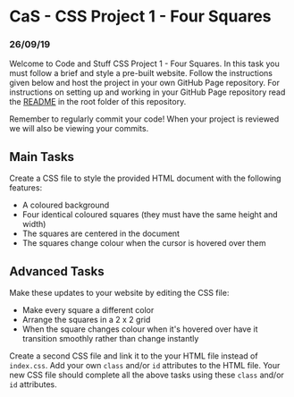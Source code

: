 # CaS - CSS Project 1 - Four Squares
### 26/09/19

Welcome to Code and Stuff CSS Project 1 - Four Squares. In this task you must follow a brief and style a pre-built website. Follow the instructions given below and host the project in your own GitHub Page repository. For instructions on setting up and working in your GitHub Page repository read the [README](README.md) in the root folder of this repository.



Remember to regularly commit your code! When your project is reviewed we will also be viewing your commits.

## Main Tasks

Create a CSS file to style the provided HTML document with the following features:

* A coloured background
* Four identical coloured squares (they must have the same height and width)
* The squares are centered in the document
* The squares change colour when the cursor is hovered over them

## Advanced Tasks

Make these updates to your website by editing the CSS file:

* Make every square a different color
* Arrange the squares in a 2 x 2 grid
* When the square changes colour when it's hovered over have it transition smoothly rather than change instantly

Create a second CSS file and link it to the your HTML file instead of ```index.css```. Add your own ```class``` and/or ```id``` attributes to the HTML file. Your new CSS file should complete all the above tasks using these ```class``` and/or ```id``` attributes.